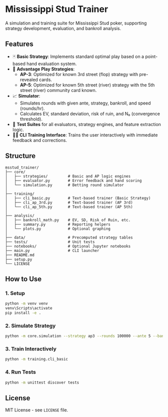 # Mississippi Stud Trainer

A simulation and training suite for Mississippi Stud poker, supporting strategy development, evaluation, and bankroll analysis.

## Features

- 🃏 **Basic Strategy**: Implements standard optimal play based on a point-based hand evaluation system.
- 🧠 **Advantage Play Strategies**:
  - **AP-3**: Optimized for known 3rd street (flop) strategy with pre-revealed cards.
  - **AP-5**: Optimized for known 5th street (river) strategy with the 5th street (river) community card known.
- 📈 **Simulator**:
  - Simulates rounds with given ante, strategy, bankroll, and speed (rounds/hr).
  - Calculates EV, standard deviation, risk of ruin, and N₀ (convergence threshold).
- 🧪 **Test Suites** for all evaluators, strategy engines, and feature extraction logic.
- 👨‍🏫 **CLI Training Interface**: Trains the user interactively with immediate feedback and corrections.

## Structure

```
msstud_trainer/
├── core/
│   ├── strategies/         # Basic and AP logic engines
│   ├── evaluator.py        # Error feedback and hand scoring
│   └── simulation.py       # Betting round simulator
│
├── training/
│   ├── cli_basic.py        # Text-based trainer (Basic Strategy)
│   ├── cli_ap_3rd.py       # Text-based trainer (AP 3rd)
│   └── cli_ap_5th.py       # Text-based trainer (AP 5th)
│
├── analysis/
│   ├── bankroll_math.py    # EV, SD, Risk of Ruin, etc.
│   ├── summary.py          # Reporting helpers
│   └── plots.py            # Optional graphing
│
├── data/                   # Precomputed strategy tables
├── tests/                  # Unit tests
├── notebooks/              # Optional Jupyter notebooks
├── main.py                 # CLI launcher
├── README.md
├── setup.py
└── LICENSE
```

## How to Use

### 1. Setup

```bash
python -m venv venv
venv\Scripts\activate
pip install -e .
```

### 2. Simulate Strategy

```bash
python -m core.simulation --strategy ap3 --rounds 100000 --ante 5 --bankroll 500 --rounds_per_hour 30 --verbose
```

### 3. Train Interactively

```bash
python -m training.cli_basic
```

### 4. Run Tests

```bash
python -m unittest discover tests
```

## License

MIT License - see `LICENSE` file.